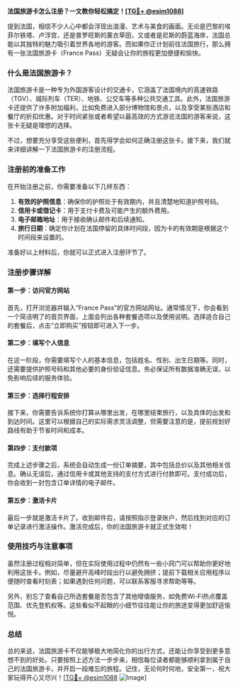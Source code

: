 **法国旅游卡怎么注册？一文教你轻松搞定！[[TG💪+ @esim1088](https://t.me/s/esim1088)]**

提到法国，相信不少人心中都会浮现出浪漫、艺术与美食的画面。无论是巴黎的埃菲尔铁塔、卢浮宫，还是普罗旺斯的薰衣草田，又或者是尼斯的蔚蓝海岸，法国总能以其独特的魅力吸引着世界各地的游客。而如果你正计划前往法国旅行，那么拥有一张法国旅游卡（France Pass）无疑会让你的旅程更加便捷和愉快。

### 什么是法国旅游卡？

法国旅游卡是一种专为外国游客设计的交通卡，它涵盖了法国境内的高速铁路（TGV）、城际列车（TER）、地铁、公交车等多种公共交通工具。此外，法国旅游卡还提供了许多附加福利，比如免费进入部分博物馆和景点，以及享受某些酒店和餐厅的折扣优惠。对于时间紧张或者希望以最高效的方式游览法国的游客来说，这张卡无疑是理想的选择。

不过，想要充分享受这些便利，首先得学会如何正确注册这张卡。接下来，我们就来详细讲解一下法国旅游卡的注册流程。

### 注册前的准备工作

在开始注册之前，你需要准备以下几样东西：

1. **有效的护照信息**：确保你的护照处于有效期内，并且清楚地知道护照号码。
2. **信用卡或借记卡**：用于支付卡费及可能产生的额外费用。
3. **电子邮箱地址**：用于接收确认邮件和后续通知。
4. **旅行日期**：确定你计划在法国停留的具体时间段，因为卡的有效期是根据这个时间段来设置的。

准备好以上材料后，你就可以正式进入注册环节了。

### 注册步骤详解

#### 第一步：访问官方网站

首先，打开浏览器并输入“France Pass”的官方网站网址。通常情况下，你会看到一个简洁明了的首页界面，上面会列出各种套餐选项以及使用说明。选择适合自己的套餐后，点击“立即购买”按钮即可进入下一步。

#### 第二步：填写个人信息

在这一阶段，你需要填写个人的基本信息，包括姓名、性别、出生日期等。同时，还需要提供护照号码和其他必要的身份验证信息。务必保证所有数据准确无误，以免影响后续的服务体验。

#### 第三步：选择行程安排

接下来，你需要告诉系统你打算从哪里出发，在哪里结束旅行，以及具体的出发和到达时间。这里可以根据自己的实际需求灵活调整，但需要注意的是，提前规划好路线有助于节省时间和成本。

#### 第四步：支付款项

完成上述步骤之后，系统会自动生成一份订单摘要，其中包括总价以及其他相关信息。确认无误后，通过信用卡或其他支持的支付方式进行付款即可。支付成功后，你会收到一封包含订单详情的电子邮件。

#### 第五步：激活卡片

最后一步就是激活卡片了。收到邮件后，请按照指示登录账户，然后找到对应的订单记录进行激活操作。激活完成后，你的法国旅游卡就正式生效啦！

### 使用技巧与注意事项

虽然注册过程相对简单，但在实际使用过程中仍然有一些小窍门可以帮助你更好地利用这张卡。例如，尽量避开高峰时段出行以避免拥挤；提前下载相关应用程序以便随时查看时刻表；如果遇到任何问题，可以联系客服寻求帮助等等。

另外，别忘了查看自己所选套餐是否包含了其他增值服务，如免费Wi-Fi热点覆盖范围、优先登机权等。这些看似不起眼的小细节往往能让你的旅途变得更加舒适愉悦。

### 总结

总的来说，法国旅游卡不仅能够极大地简化你的出行方式，还能让你享受到更多意想不到的好处。只要按照上述方法一步步来，相信每位读者都能够顺利拿到属于自己的法国旅游卡，并开启一段难忘的旅程。记住，无论何时何地，安全第一，祝大家玩得开心又尽兴！[[TG💪+ @esim1088](https://t.me/s/esim1088) ![Image](https://i.postimg.cc/4NQfJmqS/Snipaste-2025-05-13-00-14-12.png)]